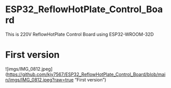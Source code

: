 # ESP32_ReflowHotPlate_Control_Board
This is 220V ReflowHotPlate Control Board using ESP32-WROOM-32D

# First version
![imgs/IMG_0812.jpeg](https://github.com/kjy7567/ESP32_ReflowHotPlate_Control_Board/blob/main/imgs/IMG_0812.jpeg?raw=true “First version”)
